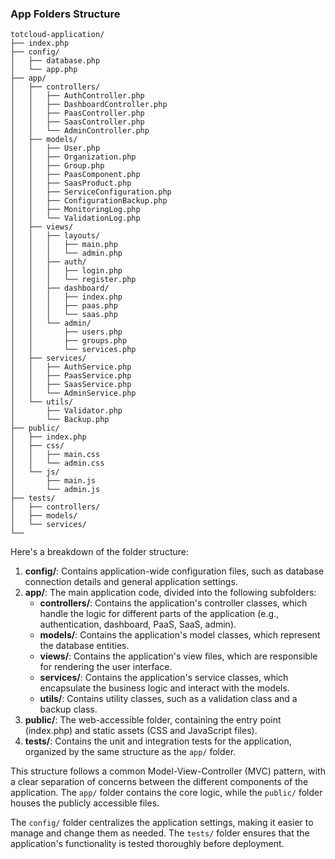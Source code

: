 ### App Folders Structure

```
totcloud-application/
├── index.php
├── config/
│   ├── database.php
│   └── app.php
├── app/
│   ├── controllers/
│   │   ├── AuthController.php
│   │   ├── DashboardController.php
│   │   ├── PaasController.php
│   │   ├── SaasController.php
│   │   └── AdminController.php
│   ├── models/
│   │   ├── User.php
│   │   ├── Organization.php
│   │   ├── Group.php
│   │   ├── PaasComponent.php
│   │   ├── SaasProduct.php
│   │   ├── ServiceConfiguration.php
│   │   ├── ConfigurationBackup.php
│   │   ├── MonitoringLog.php
│   │   └── ValidationLog.php
│   ├── views/
│   │   ├── layouts/
│   │   │   ├── main.php
│   │   │   └── admin.php
│   │   ├── auth/
│   │   │   ├── login.php
│   │   │   └── register.php
│   │   ├── dashboard/
│   │   │   ├── index.php
│   │   │   ├── paas.php
│   │   │   └── saas.php
│   │   └── admin/
│   │       ├── users.php
│   │       ├── groups.php
│   │       └── services.php
│   ├── services/
│   │   ├── AuthService.php
│   │   ├── PaasService.php
│   │   ├── SaasService.php
│   │   └── AdminService.php
│   └── utils/
│       ├── Validator.php
│       └── Backup.php
├── public/
│   ├── index.php
│   ├── css/
│   │   ├── main.css
│   │   └── admin.css
│   └── js/
│       ├── main.js
│       └── admin.js
├── tests/
│   ├── controllers/
│   ├── models/
│   └── services/
└── 
```

Here's a breakdown of the folder structure:

1. **config/**: Contains application-wide configuration files, such as database connection details and general application settings.
2. **app/**: The main application code, divided into the following subfolders:
   - **controllers/**: Contains the application's controller classes, which handle the logic for different parts of the application (e.g., authentication, dashboard, PaaS, SaaS, admin).
   - **models/**: Contains the application's model classes, which represent the database entities.
   - **views/**: Contains the application's view files, which are responsible for rendering the user interface.
   - **services/**: Contains the application's service classes, which encapsulate the business logic and interact with the models.
   - **utils/**: Contains utility classes, such as a validation class and a backup class.
3. **public/**: The web-accessible folder, containing the entry point (index.php) and static assets (CSS and JavaScript files).
4. **tests/**: Contains the unit and integration tests for the application, organized by the same structure as the `app/` folder.

This structure follows a common Model-View-Controller (MVC) pattern, with a clear separation of concerns between the different components of the application. The `app/` folder contains the core logic, while the `public/` folder houses the publicly accessible files.

The `config/` folder centralizes the application settings, making it easier to manage and change them as needed. The `tests/` folder ensures that the application's functionality is tested thoroughly before deployment.
